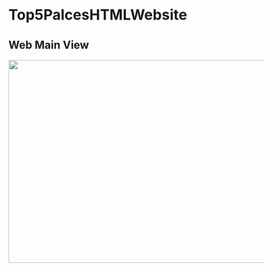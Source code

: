 # Top5PalcesHTMLWebsite
## Web Main View

<img src="https://github.com/HadarPur/Top5PalcesHTMLWebsite/blob/master/MainPage.png" width="1000" height="400" />
